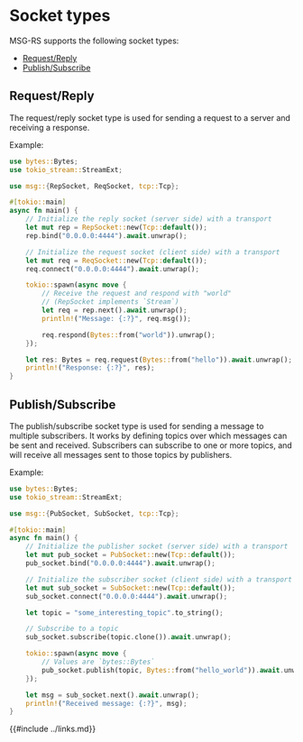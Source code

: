 # Socket types

MSG-RS supports the following socket types:

- [Request/Reply](#requestreply)
- [Publish/Subscribe](#publishsubscribe)
<!--
- [Push/Pull](#pushpull)
- [Channel](#channel)
- [Survey/Respond](#surveyrespond)
  -->

## Request/Reply

The request/reply socket type is used for sending a request to a server and receiving a response.

Example:

```rust
use bytes::Bytes;
use tokio_stream::StreamExt;

use msg::{RepSocket, ReqSocket, tcp::Tcp};

#[tokio::main]
async fn main() {
    // Initialize the reply socket (server side) with a transport
    let mut rep = RepSocket::new(Tcp::default());
    rep.bind("0.0.0.0:4444").await.unwrap();

    // Initialize the request socket (client side) with a transport
    let mut req = ReqSocket::new(Tcp::default());
    req.connect("0.0.0.0:4444").await.unwrap();

    tokio::spawn(async move {
        // Receive the request and respond with "world"
        // (RepSocket implements `Stream`)
        let req = rep.next().await.unwrap();
        println!("Message: {:?}", req.msg());

        req.respond(Bytes::from("world")).unwrap();
    });

    let res: Bytes = req.request(Bytes::from("hello")).await.unwrap();
    println!("Response: {:?}", res);
}
```

## Publish/Subscribe

The publish/subscribe socket type is used for sending a message to multiple subscribers.
It works by defining topics over which messages can be sent and received. Subscribers can
subscribe to one or more topics, and will receive all messages sent to those topics by
publishers.

Example:

```rust
use bytes::Bytes;
use tokio_stream::StreamExt;

use msg::{PubSocket, SubSocket, tcp::Tcp};

#[tokio::main]
async fn main() {
    // Initialize the publisher socket (server side) with a transport
    let mut pub_socket = PubSocket::new(Tcp::default());
    pub_socket.bind("0.0.0.0:4444").await.unwrap();

    // Initialize the subscriber socket (client side) with a transport
    let mut sub_socket = SubSocket::new(Tcp::default());
    sub_socket.connect("0.0.0.0:4444").await.unwrap();

    let topic = "some_interesting_topic".to_string();

    // Subscribe to a topic
    sub_socket.subscribe(topic.clone()).await.unwrap();

    tokio::spawn(async move {
        // Values are `bytes::Bytes`
        pub_socket.publish(topic, Bytes::from("hello_world")).await.unwrap();
    });

    let msg = sub_socket.next().await.unwrap();
    println!("Received message: {:?}", msg);
}
```

{{#include ../links.md}}

